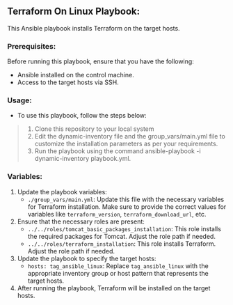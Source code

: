 ## Terraform On Linux Playbook:
This Ansible playbook installs Terraform on the target hosts.

### Prerequisites:
Before running this playbook, ensure that you have the following:
- Ansible installed on the control machine.
- Access to the target hosts via SSH.

### Usage:
- To use this playbook, follow the steps below:

>1. Clone this repository to your local system
>2. Edit the dynamic-inventory file and the group_vars/main.yml file to customize the installation parameters as per your requirements.
>3. Run the playbook using the command ansible-playbook -i dynamic-inventory playbook.yml.

### Variables:
1. Update the playbook variables:
   - `./group_vars/main.yml`: Update this file with the necessary variables for Terraform installation. Make sure to provide the correct values for variables like `terraform_version`, `terraform_download_url`, etc.
2. Ensure that the necessary roles are present:
   - `../../roles/tomcat_basic_packages_installation`: This role installs the required packages for Tomcat. Adjust the role path if needed.
   - `../../roles/terraform_installation`: This role installs Terraform. Adjust the role path if needed.
3. Update the playbook to specify the target hosts:
   - `hosts: tag_ansible_linux`: Replace `tag_ansible_linux` with the appropriate inventory group or host pattern that represents the target hosts.
4. After running the playbook, Terraform will be installed on the target hosts.
